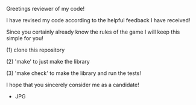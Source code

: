 
Greetings reviewer of my code!

I have revised my code according to the helpful feedback I have received!

Since you certainly already know the rules of the game I will keep this simple for you!

(1) clone this repository

(2) 'make' to just make the library

(3) 'make check' to make the library and run the tests!

I hope that you sincerely consider me as a candidate!

- JPG
